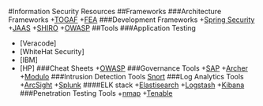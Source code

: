 #Information Security Resources
##Frameworks
###Architecture Frameworks
+[TOGAF](http://www.opengroup.org/togaf)
+[FEA](http://www.whitehouse.gov/omb/e-gov/fea)
###Development Frameworks
+[Spring Security](http://projects.spring.io/spring-security/)
+[JAAS](http://www.oracle.com/technetwork/java/javase/jaas/index.html)
+[SHIRO](http://shiro.apache.org/)
+[OWASP](https://www.owasp.org/index.php/Category:OWASP_Enterprise_Security_API)
##Tools
###Application Testing
+ [Veracode]
+ [WhiteHat Security]
+ [IBM]
+ [HP]
###Cheat Sheets
+[OWASP](https://www.owasp.org/index.php/OWASP_Cheat_Sheet_Series)
###Governance Tools
+[SAP](http://www.sap.com/pc/analytics/governance-risk-compliance.html)
+[Archer](http://www.emc.com/security/rsa-archer.htm)
+[Modulo](http://modulo.com/)
###Intrusion Detection Tools
[Snort](www.snort.org)
###Log Analytics Tools
+[ArcSight](http://www8.hp.com/us/en/software-solutions/arcsight-esm-enterprise-security-management)
+[Splunk](http://www.splunk.com)
####ELK stack
+[Elastisearch](http://www.elasticsearch.org/)
+[Logstash](http://logstash.net/)
+[Kibana](http://www.elasticsearch.org/overview/kibana/)
###Penetration Testing Tools
+[nmap](www.nmap.org)
+[Tenable](www.tenable.com)
